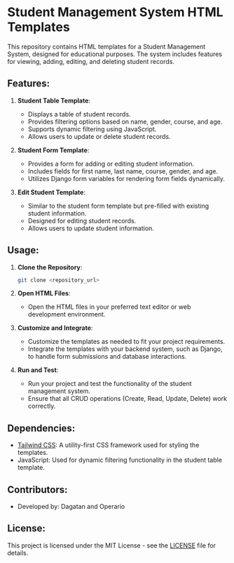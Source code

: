 # Student Management System HTML Templates

This repository contains HTML templates for a Student Management System, designed for educational purposes. The system includes features for viewing, adding, editing, and deleting student records.

## Features:

1. **Student Table Template**:
   - Displays a table of student records.
   - Provides filtering options based on name, gender, course, and age.
   - Supports dynamic filtering using JavaScript.
   - Allows users to update or delete student records.

2. **Student Form Template**:
   - Provides a form for adding or editing student information.
   - Includes fields for first name, last name, course, gender, and age.
   - Utilizes Django form variables for rendering form fields dynamically.

3. **Edit Student Template**:
   - Similar to the student form template but pre-filled with existing student information.
   - Designed for editing student records.
   - Allows users to update student information.

## Usage:

1. **Clone the Repository**:
   ```bash
   git clone <repository_url>
   ```

2. **Open HTML Files**:
   - Open the HTML files in your preferred text editor or web development environment.

3. **Customize and Integrate**:
   - Customize the templates as needed to fit your project requirements.
   - Integrate the templates with your backend system, such as Django, to handle form submissions and database interactions.

4. **Run and Test**:
   - Run your project and test the functionality of the student management system.
   - Ensure that all CRUD operations (Create, Read, Update, Delete) work correctly.

## Dependencies:

- [Tailwind CSS](https://tailwindcss.com/): A utility-first CSS framework used for styling the templates.
- JavaScript: Used for dynamic filtering functionality in the student table template.

## Contributors:

- Developed by: Dagatan and Operario

## License:

This project is licensed under the MIT License - see the [LICENSE](LICENSE) file for details.
